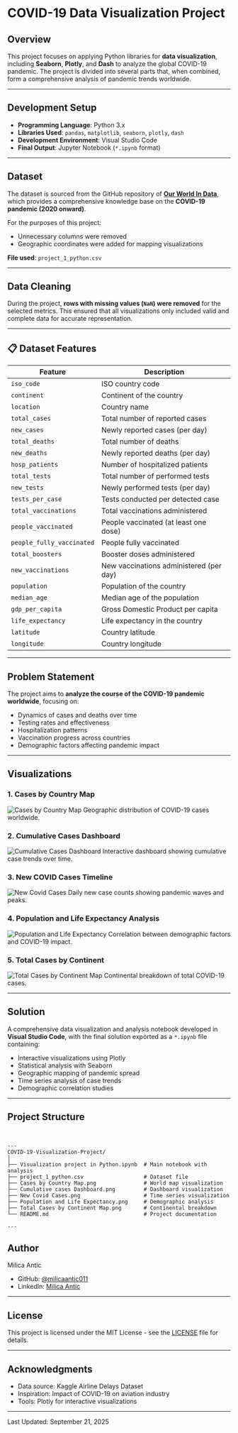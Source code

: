 # COVID-19 Data Visualization Project

## Overview
This project focuses on applying Python libraries for **data visualization**, including **Seaborn**, **Plotly**, and **Dash** to analyze the global COVID-19 pandemic.
The project is divided into several parts that, when combined, form a comprehensive analysis of pandemic trends worldwide.

---

##  Development Setup
- **Programming Language**: Python 3.x
- **Libraries Used**: `pandas`, `matplotlib`, `seaborn`, `plotly`, `dash`
- **Development Environment**: Visual Studio Code
- **Final Output**: Jupyter Notebook (`*.ipynb` format)

---

## Dataset
The dataset is sourced from the GitHub repository of **[Our World In Data](https://github.com/owid/covid-19-data)**, which provides a comprehensive knowledge base on the **COVID-19 pandemic (2020 onward)**.

For the purposes of this project:
- Unnecessary columns were removed
- Geographic coordinates were added for mapping visualizations

**File used**: `project_1_python.csv`

---

## Data Cleaning
During the project, **rows with missing values (`NaN`) were removed** for the selected metrics.
This ensured that all visualizations only included valid and complete data for accurate representation.

---

## 📋 Dataset Features

| Feature | Description |
|---------|-------------|
| `iso_code` | ISO country code |
| `continent` | Continent of the country |
| `location` | Country name |
| `total_cases` | Total number of reported cases |
| `new_cases` | Newly reported cases (per day) |
| `total_deaths` | Total number of deaths |
| `new_deaths` | Newly reported deaths (per day) |
| `hosp_patients` | Number of hospitalized patients |
| `total_tests` | Total number of performed tests |
| `new_tests` | Newly performed tests (per day) |
| `tests_per_case` | Tests conducted per detected case |
| `total_vaccinations` | Total vaccinations administered |
| `people_vaccinated` | People vaccinated (at least one dose) |
| `people_fully_vaccinated` | People fully vaccinated |
| `total_boosters` | Booster doses administered |
| `new_vaccinations` | New vaccinations administered (per day) |
| `population` | Population of the country |
| `median_age` | Median age of the population |
| `gdp_per_capita` | Gross Domestic Product per capita |
| `life_expectancy` | Life expectancy in the country |
| `latitude` | Country latitude |
| `longitude` | Country longitude |

---

## Problem Statement
The project aims to **analyze the course of the COVID-19 pandemic worldwide**, focusing on:
- Dynamics of cases and deaths over time
- Testing rates and effectiveness
- Hospitalization patterns
- Vaccination progress across countries
- Demographic factors affecting pandemic impact

---

## Visualizations

### 1. Cases by Country Map
![Cases by Country Map](Cases%20by%20Country%20Map.png)
Geographic distribution of COVID-19 cases worldwide.

### 2. Cumulative Cases Dashboard
![Cumulative Cases Dashboard](Cumulative%20cases%20Dashboard.png)
Interactive dashboard showing cumulative case trends over time.

### 3. New COVID Cases Timeline
![New Covid Cases](New%20Covid%20Cases.png)
Daily new case counts showing pandemic waves and peaks.

### 4. Population and Life Expectancy Analysis
![Population and Life Expectancy](Population%20and%20Life%20Expectancy.png)
Correlation between demographic factors and COVID-19 impact.

### 5. Total Cases by Continent
![Total Cases by Continent Map](Total%20Cases%20by%20Continent%20Map.png)
Continental breakdown of total COVID-19 cases.

---

##  Solution
A comprehensive data visualization and analysis notebook developed in **Visual Studio Code**, with the final solution exported as a `*.ipynb` file containing:
- Interactive visualizations using Plotly
- Statistical analysis with Seaborn
- Geographic mapping of pandemic spread
- Time series analysis of case trends
- Demographic correlation studies

---

##  Project Structure

```


---
COVID-19-Visualization-Project/
│
├── Visualization project in Python.ipynb  # Main notebook with analysis
├── project_1_python.csv                   # Dataset file
├── Cases by Country Map.png               # World map visualization
├── Cumulative cases Dashboard.png         # Dashboard visualization
├── New Covid Cases.png                    # Time series visualization
├── Population and Life Expectancy.png     # Demographic analysis
├── Total Cases by Continent Map.png       # Continental breakdown
└── README.md                              # Project documentation

---
```

##  Author

Milica Antic

- GitHub: [@milicaantic011](https://github.com/milicaantic011)
- LinkedIn: [Milica Antic](https://www.linkedin.com/in/milica-antic-ds/)

---

##  License

This project is licensed under the MIT License - see the [LICENSE](LICENSE) file for details.

---

##  Acknowledgments

- Data source: Kaggle Airline Delays Dataset
- Inspiration: Impact of COVID-19 on aviation industry
- Tools: Plotly for interactive visualizations

---

Last Updated: September 21, 2025
